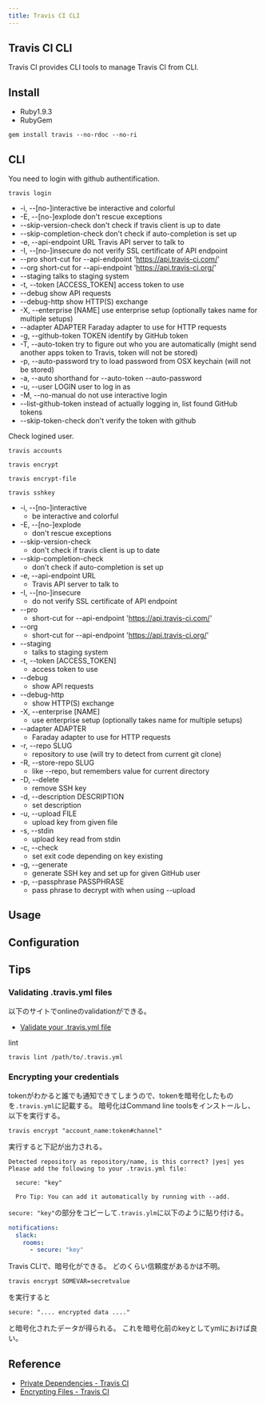 ```yaml
---
title: Travis CI CLI
---
```


## Travis CI CLI
Travis CI provides CLI tools to manage Travis CI from CLI.

## Install
* Ruby1.9.3
* RubyGem

```
gem install travis --no-rdoc --no-ri
```

## CLI
You need to login with github authentification.

```
travis login
```

* -i, --[no-]interactive           be interactive and colorful
* -E, --[no-]explode               don't rescue exceptions
* --skip-version-check         don't check if travis client is up to date
* --skip-completion-check      don't check if auto-completion is set up
* -e, --api-endpoint URL           Travis API server to talk to
* -I, --[no-]insecure              do not verify SSL certificate of API endpoint
* --pro                        short-cut for --api-endpoint 'https://api.travis-ci.com/'
* --org                        short-cut for --api-endpoint 'https://api.travis-ci.org/'
* --staging                    talks to staging system
* -t, --token [ACCESS_TOKEN]       access token to use
* --debug                      show API requests
* --debug-http                 show HTTP(S) exchange
* -X, --enterprise [NAME]          use enterprise setup (optionally takes name for multiple setups)
* --adapter ADAPTER            Faraday adapter to use for HTTP requests
* -g, --github-token TOKEN         identify by GitHub token
* -T, --auto-token                 try to figure out who you are automatically (might send another apps token to Travis, token will not be stored)
* -p, --auto-password              try to load password from OSX keychain (will not be stored)
* -a, --auto                       shorthand for --auto-token --auto-password
* -u, --user LOGIN                 user to log in as
* -M, --no-manual                  do not use interactive login
* --list-github-token          instead of actually logging in, list found GitHub tokens
* --skip-token-check           don't verify the token with github

Check logined user.

```
travis accounts
```

```
travis encrypt
```

```
travis encrypt-file
```

```
travis sshkey
```

* -i, --[no-]interactive
    * be interactive and colorful
* -E, --[no-]explode
    * don't rescue exceptions
* --skip-version-check
    * don't check if travis client is up to date
* --skip-completion-check
    * don't check if auto-completion is set up
* -e, --api-endpoint URL
    * Travis API server to talk to
* -I, --[no-]insecure
    * do not verify SSL certificate of API endpoint
* --pro
    * short-cut for --api-endpoint 'https://api.travis-ci.com/'
* --org
    * short-cut for --api-endpoint 'https://api.travis-ci.org/'
* --staging
    * talks to staging system
* -t, --token [ACCESS_TOKEN]
    * access token to use
* --debug
    * show API requests
* --debug-http
    * show HTTP(S) exchange
* -X, --enterprise [NAME]
    * use enterprise setup (optionally takes name for multiple setups)
* --adapter ADAPTER
    * Faraday adapter to use for HTTP requests
* -r, --repo SLUG
    * repository to use (will try to detect from current git clone)
* -R, --store-repo SLUG
    * like --repo, but remembers value for current directory
* -D, --delete
    * remove SSH key
* -d, --description DESCRIPTION
    * set description
* -u, --upload FILE
    * upload key from given file
* -s, --stdin
    * upload key read from stdin
* -c, --check
    * set exit code depending on key existing
* -g, --generate
    * generate SSH key and set up for given GitHub user
* -p, --passphrase PASSPHRASE
    * pass phrase to decrypt with when using --upload

## Usage

## Configuration

## Tips


### Validating .travis.yml files
以下のサイトでonlineのvalidationができる。
* [Validate your .travis.yml file](http://lint.travis-ci.org/)

lint

```
travis lint /path/to/.travis.yml
```

### Encrypting your credentials
tokenがわかると誰でも通知できてしまうので、tokenを暗号化したものを`.travis.yml`に記載する。
暗号化はCommand line toolsをインストールし、以下を実行する。

```
travis encrypt "account_name:token#channel"
```

実行すると下記が出力される。

```
Detected repository as repository/name, is this correct? |yes| yes
Please add the following to your .travis.yml file:

  secure: "key"

  Pro Tip: You can add it automatically by running with --add.
```

`secure: "key"`の部分をコピーして`.travis.ylm`に以下のように貼り付ける。　

```yaml
notifications:
  slack:
    rooms:
      - secure: "key"
```

Travis CLIで、暗号化ができる。
どのくらい信頼度があるかは不明。

```
travis encrypt SOMEVAR=secretvalue
```

を実行すると

```
secure: ".... encrypted data ...."
```

と暗号化されたデータが得られる。
これを暗号化前のkeyとしてymlにおけば良い。


## Reference
* [Private Dependencies \- Travis CI](https://docs.travis-ci.com/user/private-dependencies/)
* [Encrypting Files \- Travis CI](https://docs.travis-ci.com/user/encrypting-files)
